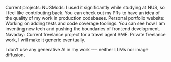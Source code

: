 Current projects:
NUSMods: I used it significantly while studying at NUS, so I feel like contributing back. You can check out my PRs to have an idea of the quality of my work in production codebases.
Personal portfolio website: Working on adding tests and code coverage toolings. You can see how I am inventing new tech and pushing the boundaries of frontend development.
Navaday: Current freelance project for a travel agent SME. Private freelance work, I will make it generic eventually.

I don't use any generative AI in my work --- neither LLMs nor image diffusion.
